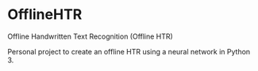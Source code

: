# OfflineHTR
Offline Handwritten Text Recognition (Offline HTR)

Personal project to create an offline HTR using a neural network in Python 3.
